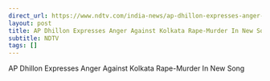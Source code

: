 ```yaml
---
direct_url: https://www.ndtv.com/india-news/ap-dhillon-expresses-anger-against-kolkata-rape-murder-in-new-song-6350312
layout: post
title: AP Dhillon Expresses Anger Against Kolkata Rape-Murder In New Song
subtitle: NDTV
tags: []
---
```


AP Dhillon Expresses Anger Against Kolkata Rape-Murder In New Song
